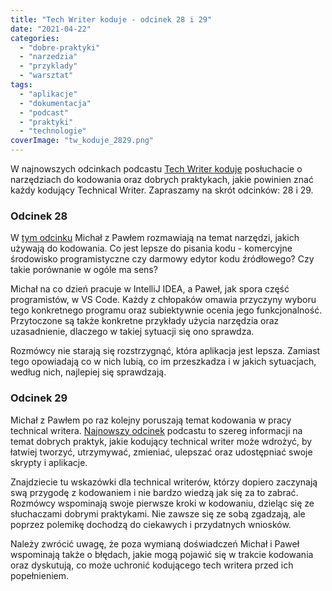 ```yaml
---
title: "Tech Writer koduje - odcinek 28 i 29"
date: "2021-04-22"
categories:
  - "dobre-praktyki"
  - "narzedzia"
  - "przyklady"
  - "warsztat"
tags:
  - "aplikacje"
  - "dokumentacja"
  - "podcast"
  - "praktyki"
  - "technologie"
coverImage: "tw_koduje_2829.png"
---
```


W najnowszych odcinkach podcastu [Tech Writer koduje](https://techwriterkoduje.pl/) posłuchacie o narzędziach do kodowania oraz dobrych praktykach, jakie powinien znać każdy kodujący Technical Writer. Zapraszamy na skrót odcinków: 28 i 29.

### Odcinek 28

W [tym odcinku](https://techwriterkoduje.pl/blog/2021/03/22/tech-writer-wybiera-narzedzie-do-kodowania) Michał z Pawłem rozmawiają na temat narzędzi, jakich używają do kodowania. Co jest lepsze do pisania kodu - komercyjne środowisko programistyczne czy darmowy edytor kodu źródłowego? Czy takie porównanie w ogóle ma sens?

Michał na co dzień pracuje w IntelliJ IDEA, a Paweł, jak spora część programistów, w VS Code. Każdy z chłopaków omawia przyczyny wyboru tego konkretnego programu oraz subiektywnie ocenia jego funkcjonalność. Przytoczone są także konkretne przykłady użycia narzędzia oraz uzasadnienie, dlaczego w takiej sytuacji się ono sprawdza.

Rozmówcy nie starają się rozstrzygnąć, która aplikacja jest lepsza. Zamiast tego opowiadają co w nich lubią, co im przeszkadza i w jakich sytuacjach, według nich, najlepiej się sprawdzają.

### Odcinek 29

Michał z Pawłem po raz kolejny poruszają temat kodowania w pracy technical writera. [Najnowszy odcinek](https://techwriterkoduje.pl/blog/2021/04/08/tech-writer-koduje-wedlug-dobrych-praktyk) podcastu to szereg informacji na temat dobrych praktyk, jakie kodujący technical writer może wdrożyć, by łatwiej tworzyć, utrzymywać, zmieniać, ulepszać oraz udostępniać swoje skrypty i aplikacje.

Znajdziecie tu wskazówki dla technical writerów, którzy dopiero zaczynają swą przygodę z kodowaniem i nie bardzo wiedzą jak się za to zabrać. Rozmówcy wspominają swoje pierwsze kroki w kodowaniu, dzieląc się ze słuchaczami dobrymi praktykami. Nie zawsze się ze sobą zgadzają, ale poprzez polemikę dochodzą do ciekawych i przydatnych wniosków.

Należy zwrócić uwagę, że poza wymianą doświadczeń Michał i Paweł wspominają także o błędach, jakie mogą pojawić się w trakcie kodowania oraz dyskutują, co może uchronić kodującego tech writera przed ich popełnieniem.
